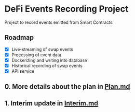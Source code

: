 # DeFi Events Recording Project

Project to record events emitted from Smart Contracts

## Roadmap

- [x] Live-streaming of swap events
- [x] Processing of event data
- [x] Dockerizing and writing into database
- [x] Historical recording of swap events
- [x] API service

## 0. More details about the plan in [Plan.md](docs/0_Plan.md)

## 1. Interim update in [Interim.md](docs/1_Interim.md)
